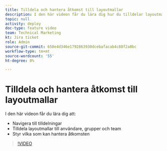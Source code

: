 ```yaml
---
title: Tilldela och hantera åtkomst till layoutmallar
description: I den här videon får du lära dig hur du tilldelar layoutmallar till användare och styr vilka som kan hantera åtkomst.
topic: null
activity: deploy
doc-type: feature video
team: Technical Marketing
kt: Jira ticket
role: Admin
source-git-commit: 650e4d346e1792863930dcebafacab4c88f2a8bc
workflow-type: tm+mt
source-wordcount: '55'
ht-degree: 0%

---
```


# Tilldela och hantera åtkomst till layoutmallar

I den här videon får du lära dig att:

* Navigera till tilldelningar
* Tilldela layoutmallar till användare, grupper och team
* Styr vilka som kan hantera åtkomsten

>[!VIDEO](https://video.tv.adobe.com/v/335080/?quality=12&learn=on)
